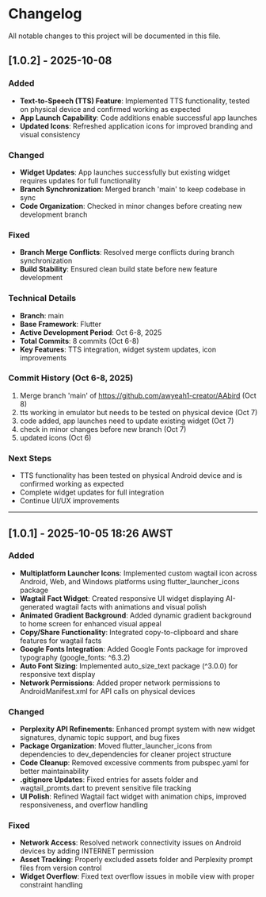# Changelog
All notable changes to this project will be documented in this file.

## [1.0.2] - 2025-10-08

### Added
- **Text-to-Speech (TTS) Feature**: Implemented TTS functionality, tested on physical device and confirmed working as expected
- **App Launch Capability**: Code additions enable successful app launches
- **Updated Icons**: Refreshed application icons for improved branding and visual consistency

### Changed
- **Widget Updates**: App launches successfully but existing widget requires updates for full functionality
- **Branch Synchronization**: Merged branch 'main' to keep codebase in sync
- **Code Organization**: Checked in minor changes before creating new development branch

### Fixed
- **Branch Merge Conflicts**: Resolved merge conflicts during branch synchronization
- **Build Stability**: Ensured clean build state before new feature development

### Technical Details
- **Branch**: main
- **Base Framework**: Flutter
- **Active Development Period**: Oct 6-8, 2025
- **Total Commits**: 8 commits (Oct 6-8)
- **Key Features**: TTS integration, widget system updates, icon improvements

### Commit History (Oct 6-8, 2025)
1. Merge branch 'main' of https://github.com/awyeah1-creator/AAbird (Oct 8)
2. tts working in emulator but needs to be tested on physical device (Oct 7)
3. code added, app launches need to update existing widget (Oct 7)
4. check in minor changes before new branch (Oct 7)
5. updated icons (Oct 6)

### Next Steps
- TTS functionality has been tested on physical Android device and is confirmed working as expected
- Complete widget updates for full integration
- Continue UI/UX improvements

---

## [1.0.1] - 2025-10-05 18:26 AWST

### Added
- **Multiplatform Launcher Icons**: Implemented custom wagtail icon across Android, Web, and Windows platforms using flutter_launcher_icons package
- **Wagtail Fact Widget**: Created responsive UI widget displaying AI-generated wagtail facts with animations and visual polish
- **Animated Gradient Background**: Added dynamic gradient background to home screen for enhanced visual appeal
- **Copy/Share Functionality**: Integrated copy-to-clipboard and share features for wagtail facts
- **Google Fonts Integration**: Added Google Fonts package for improved typography (google_fonts: ^6.3.2)
- **Auto Font Sizing**: Implemented auto_size_text package (^3.0.0) for responsive text display
- **Network Permissions**: Added proper network permissions to AndroidManifest.xml for API calls on physical devices

### Changed
- **Perplexity API Refinements**: Enhanced prompt system with new widget signatures, dynamic topic support, and bug fixes
- **Package Organization**: Moved flutter_launcher_icons from dependencies to dev_dependencies for cleaner project structure  
- **Code Cleanup**: Removed excessive comments from pubspec.yaml for better maintainability
- **.gitignore Updates**: Fixed entries for assets folder and wagtail_promts.dart to prevent sensitive file tracking
- **UI Polish**: Refined Wagtail fact widget with animation chips, improved responsiveness, and overflow handling

### Fixed
- **Network Access**: Resolved network connectivity issues on Android devices by adding INTERNET permission
- **Asset Tracking**: Properly excluded assets folder and Perplexity prompt files from version control
- **Widget Overflow**: Fixed text overflow issues in mobile view with proper constraint handling
